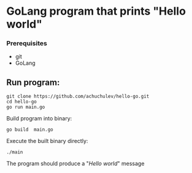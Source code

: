 # GoLang program that prints "Hello world"

### Prerequisites

* git
* GoLang

## Run program: 

```
git clone https://github.com/achuchulev/hello-go.git
cd hello-go
go run main.go
```

Build program into binary:

`go build  main.go`

Execute the built binary directly: 

`./main`

The program should produce a "*_Hello world_*" message
